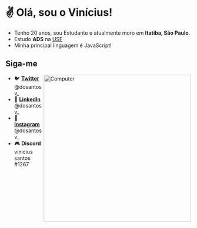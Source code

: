 # ✌ Olá, sou o Vinícius!

- Tenho 20 anos, sou Estudante e atualmente moro em **Itatiba, São Paulo**.
- Estudo **ADS** na [USF](https://www.usf.edu.br/)
- Minha principal linguagem é JavaScript!
 
## Siga-me

<img src="https://raw.githubusercontent.com/MicaelliMedeiros/micaellimedeiros/master/image/computer-illustration.png" min-width="400px" max-width="400px" width="400px" align="right" alt="Computer">

- 🐦 **[Twitter](https://twitter.com/dosantosv_)** @dosantosv_
- 💼 **[LinkedIn](https://www.linkedin.com/in/win%C3%ADcius-ferreira-dos-santos-a58952214/)** @dosantosv_
- 📸 **[Instagram](https://www.instagram.com/dosantosv_/)** @dosantosv_
- 🎮 **Discord** vinicius santos #1267


